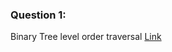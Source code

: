 ### Question 1:

Binary Tree level order traversal [Link](https://leetcode.com/problems/binary-tree-level-order-traversal/description/)
